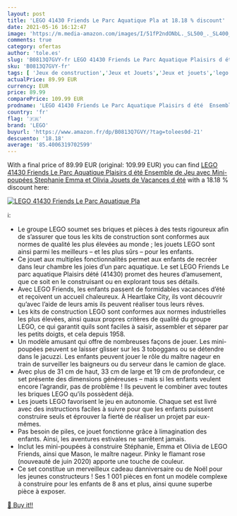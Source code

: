 ```yaml
---
layout: post
title: 'LEGO 41430 Friends Le Parc Aquatique Pla at 18.18 % discount'
date: 2021-05-16 16:12:47
image: 'https://m.media-amazon.com/images/I/51fP2ndONbL._SL500_._SL400_.jpg'
comments: true
category: ofertas
author: 'tole.es'
slug: 'B0813Q7GVY-fr LEGO 41430 Friends Le Parc Aquatique Plaisirs d été...'
sku: 'B0813Q7GVY-fr'
tags: [ 'Jeux de construction','Jeux et Jouets','Jeux et jouets','lego', ]
actualPrice: 89.99 EUR
currency: EUR
price: 89.99
comparePrice: 109.99 EUR
prodname: 'LEGO 41430 Friends Le Parc Aquatique Plaisirs d été  Ensemble de Jeu avec Mini-poupées Stephanie  Emma et Olivia  Jouets de Vacances d été'
country: 'fr'
flag: '🇫🇷'
brand: 'LEGO'
buyurl: 'https://www.amazon.fr/dp/B0813Q7GVY/?tag=tolees0d-21'
descuento: '18.18'
average: '85.4006319702599'
---
```


With a final price of 89.99 EUR (original: 109.99 EUR) you can find [LEGO 41430 Friends Le Parc Aquatique Plaisirs d été  Ensemble de Jeu avec Mini-poupées Stephanie  Emma et Olivia  Jouets de Vacances d été](https://www.amazon.fr/dp/B0813Q7GVY/?tag=tolees0d-21) with a  18.18 % discount here:

[![LEGO 41430 Friends Le Parc Aquatique Pla](https://m.media-amazon.com/images/I/51fP2ndONbL._SL500_._SL400_.jpg)](https://www.amazon.fr/dp/B0813Q7GVY/?tag=tolees0d-21)

ℹ️:

- Le groupe LEGO soumet ses briques et pièces à des tests rigoureux afin de s’assurer que tous les kits de construction sont conformes aux normes de qualité les plus élevées au monde ; les jouets LEGO sont ainsi parmi les meilleurs – et les plus sûrs – pour les enfants.
- Ce jouet aux multiples fonctionnalités permet aux enfants de recréer dans leur chambre les joies d’un parc aquatique. Le set LEGO Friends Le parc aquatique Plaisirs dété (41430) promet des heures d’amusement, que ce soit en le construisant ou en explorant tous ses détails.
- Avec LEGO Friends, les enfants passent de formidables vacances d’été et reçoivent un accueil chaleureux. À Heartlake City, ils vont découvrir qu’avec l’aide de leurs amis ils peuvent réaliser tous leurs rêves.
- Les kits de construction LEGO sont conformes aux normes industrielles les plus élevées, ainsi quaux propres critères de qualité du groupe LEGO, ce qui garantit quils sont faciles à saisir, assembler et séparer par les petits doigts, et cela depuis 1958.
- Un modèle amusant qui offre de nombreuses façons de jouer. Les mini-poupées peuvent se laisser glisser sur les 3 toboggans ou se détendre dans le jacuzzi. Les enfants peuvent jouer le rôle du maître nageur en train de surveiller les baigneurs ou du serveur dans le camion de glace.
- Avec plus de 31 cm de haut, 33 cm de large et 19 cm de profondeur, ce set présente des dimensions généreuses – mais si les enfants veulent encore l’agrandir, pas de problème ! Ils peuvent le combiner avec toutes les briques LEGO qu’ils possèdent déjà.
- Les jouets LEGO favorisent le jeu en autonomie. Chaque set est livré avec des instructions faciles à suivre pour que les enfants puissent construire seuls et éprouver la fierté de réaliser un projet par eux-mêmes.
- Pas besoin de piles, ce jouet fonctionne grâce à limagination des enfants. Ainsi, les aventures estivales ne sarrêtent jamais.
- Inclut les mini-poupées à construire Stéphanie, Emma et Olivia de LEGO Friends, ainsi que Mason, le maître nageur. Pinky le flamant rose (nouveauté de juin 2020) apporte une touche de couleur.
- Ce set constitue un merveilleux cadeau danniversaire ou de Noël pour les jeunes constructeurs ! Ses 1 001 pièces en font un modèle complexe à construire pour les enfants de 8 ans et plus, ainsi quune superbe pièce à exposer.

[🛒 Buy it!!](https://www.amazon.fr/dp/B0813Q7GVY/?tag=tolees0d-21)
